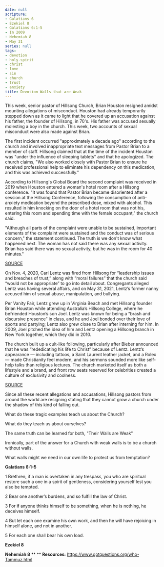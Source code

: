 ```yaml
---
date: null
scripture:
- Galatians 6
- Ezekiel 8
- Galatians 6:1-5
- In 2009
- Nehemiah 8
- May 31
series: null
tags:
- devotion
- holy-spirit
- christ
- love
- sin
- church
- trust
- anxiety
title: Devotion Walls that are Weak
---
```



This week, senior pastor of Hillsong Church, Brian Houston resigned amidst mounting allegations of misconduct. Houston had already temporarily stepped down as it came to light that he covered up an accusation against his father, the founder of Hillsong, in 70's. His father was accused sexually molesting a boy in the church. This week, two accounts of sexual misconduct were also made against Brian.

The first incident occurred "approximately a decade ago" according to the church and involved inappropriate text messages from Pastor Brian to a member of staff. Hillsong claimed that at the time of the incident Houston was "under the influence of sleeping tablets" and that he apologized. The church claims, "We also worked closely with Pastor Brian to ensure he received professional help to eliminate his dependency on this medication, and this was achieved successfully."

According to Hillsong's Global Board the second complaint was received in 2019 when Houston entered a woman's hotel room after a Hillsong conference. "It was found that Pastor Brian became disoriented after a session at the Hillsong Conference, following the consumption of anti-anxiety medication beyond the prescribed dose, mixed with alcohol. This resulted in him knocking on the door of a hotel room that was not his, entering this room and spending time with the female occupant," the church said.

"Although all parts of the complaint were unable to be sustained, important elements of the complaint were sustained and the conduct was of serious concern," the statement continued. The truth is we don't know what happened next. The woman has not said there was any sexual activity. Brian has said there was no sexual activity, but he was in the room for 40 minutes."

[SOURCE](https://www.cnn.com/2022/03/23/australia/australia-megachurch-founder-misconduct-allegations-intl/index.html)

On Nov. 4, 2020, Carl Lentz was fired from Hillsong for “leadership issues and breaches of trust,” along with “moral failures” that the church said “would not be appropriate” to go into detail about. Congregants alleged Lentz was having several affairs, and on May 31, 2021, Lentz’s former nanny accused him of sexual abuse, manipulation, and bullying.

Per Vanity Fair, Lentz grew up in Virginia Beach and met Hillsong founder Brian Houston while attending Australia’s Hillsong College, where he befriended Houston’s son Joel. Lentz was known for being a “brash and discursive presence” in class, and he and Joel bonded over their love of sports and partying; Lentz also grew close to Brian after interning for him. In 2009, Joel pitched the idea of him and Lentz opening a Hillsong branch in New York together, which they did in 2010.

The church built up a cult-like following, particularly after Bieber announced that he was “rededicating his life to Christ” because of Lentz. Lentz’s appearance — including tattoos, a Saint Laurent leather jacket, and a Rolex — made Christianity feel modern, and his sermons sounded more like self-help talks than religious lectures. The church marketed itself as both a lifestyle and a brand, and front row seats reserved for celebrities created a culture of exclusivity and coolness.

[SOURCE](https://www.bustle.com/entertainment/where-is-carl-lentz-now-hillsong)

Since all these recent allegations and accusations, Hillsong pastors from around the world are resigning stating that they cannot grow a church under the shadow of this kind of falling out.

What do these tragic examples teach us about the Church?

What do they teach us about ourselves?

The same truth can be learned for both, "Their Walls are Weak"

Ironically, part of the answer for a Church with weak walls is to be a church without walls.

What walls might we need in our own life to protect us from temptation?

**Galatians 6:1-5**

1 Brethren, if a man is overtaken in any trespass, you who are spiritual restore such a one in a spirit of gentleness, considering yourself lest you also be tempted.

2 Bear one another’s burdens, and so fulfill the law of Christ.

3 For if anyone thinks himself to be something, when he is nothing, he deceives himself.

4 But let each one examine his own work, and then he will have rejoicing in himself alone, and not in another.

5 For each one shall bear his own load.

**Ezekiel 8**

**Nehemiah 8**
**
**
**Resources:**
https://www.gotquestions.org/who-Tammuz.html